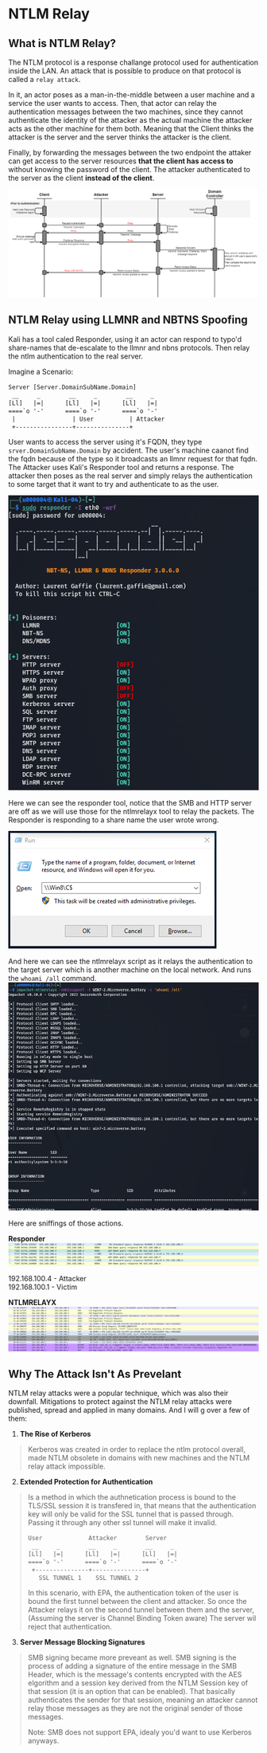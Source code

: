 # NTLM Relay

## What is NTLM Relay?
The NTLM protocol is a response challange protocol used for authentication inside the LAN. An attack that is possible to produce on that protocol is called a `relay attack`.

In it, an actor poses as a man-in-the-middle between a user machine and a service the user wants to access. Then, that actor can relay the authentication messages between the two machines, since they cannot authenticate the identity of the attacker as the actual machine the attacker acts as the other machine for them both. Meaning that the Client thinks the attacker is the server and the server thinks the attacker is the client.

Finally, by forwarding the messages between the two endpoint the attaker can get access to the server resources **that the client has access to** without knowing the password of the client. The attacker authenticated to the server as the client **instead of the client**.

![](/Pictures/NTLM/NTLM_Relay_Process.png)

## NTLM Relay using LLMNR and NBTNS Spoofing
Kali has a tool caled Responder, using it an actor can respond to typo'd share-names that de-escalate to the llmnr and nbns protocols. Then relay the ntlm authentication to the real server.

Imagine a Scenario:
```
Server [Server.DomainSubName.Domain]
 __     _        __     _        __     _
[Ll]   |=|      [Ll]   |=|      [Ll]   |=|
====`o '-'      ====`o '-'      ====`o '-'
 |                | User          | Attacker
 +----------------+---------------+
```

User wants to access the server using it's FQDN, they type `srver.DomainSubName.Domain` by accident. The user's machine caanot find the fqdn because of the type so it broadcasts an llmnr request for that fqdn. The Attacker uses Kali's Responder tool and returns a response.
The attacker then poses as the real server and simply relays the authentication to some target that it want to try and authenticate to as the user.

![](/Pictures/NTLM_Relay/01_Responder.png)

Here we can see the responder tool, notice that the SMB and HTTP server are off as we will use those for the ntlmrelayx tool to relay the packets. The Responder is responding to a share name the user wrote wrong.

![](/Pictures/NTLM_Relay/03_Run_SMB_Typo.png)

And here we can see the ntlmrelayx script as it relays the authentication to the target server which is another machine on the local network. And runs the `whoami /all` command.
![](/Pictures/NTLM_Relay/02_ntlmrelayx.png)

Here are sniffings of those actions.

**Responder**
![](/Pictures/NTLM_Relay/99_Wireshark_NBNS_LLMNR_Poisoning.PNG)

192.168.100.4 - Attacker                                                                                                        <br>
192.168.100.1 - Victim

**NTLMRELAYX**
![](/Pictures/NTLM_Relay/99_Kali_To_Target_Relay.PNG)



## Why The Attack Isn't As Prevelant

NTLM relay attacks were a popular technique, which was also their downfall. Mitigations to protect against the NTLM relay attacks were published, spread and applied in many domains. And I will g over a few of them:

1. **The Rise of Kerberos**
> Kerberos was created in order to replace the ntlm protocol overall, made NTLM obsolete in domains with new machines and the NTLM relay attack impossible.

2. **Extended Protection for Authentication**
> Is a method in which the authnetication process is bound to the TLS/SSL session it is transfered in, that means that the authentication key will only be valid for the SSL tunnel that is passed through. Passing it through any other ssl tunnel will make it invalid.
>
> ```
> User             Attacker        Server
>  __     _        __     _        __     _
> [Ll]   |=|      [Ll]   |=|      [Ll]   |=|
> ====`o '-'      ====`o '-'      ====`o '-'
>  +---------------+---------------+
>    SSL TUNNEL 1    SSL TUNNEL 2
> ```
>
> In this scenario, with EPA, the authentication token of the user is bound the first tunnel between the client and attacker. So once the Attacker relays it on the second tunnel between them and the server, (Assuming the server is Channel Binding Token aware) The server wil reject that authentication.

3. **Server Message Blocking Signatures**
> SMB signing became more preveant as well. SMB signing is the process of adding a signature of the entire message in the SMB Header, which is the message's contents encrypted with the AES elgorithm and a session key derived from the NTLM Session key of that session (it is an option that can be enabled). That basically authenticates the sender for that session, meaning an attacker cannot relay those messages as they are not the original sender of those messages.
>
> Note: SMB does not support EPA, idealy you'd want to use Kerberos anyways.
